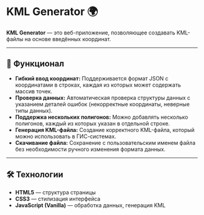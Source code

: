 # KML Generator 🌍

**KML Generator** — это веб-приложение, позволяющее создавать KML-файлы на основе введённых координат. 

---

## 🚀 Функционал
- **Гибкий ввод координат:** Поддерживается формат JSON с координатами в строках, каждая из которых может содержать массив точек.
- **Проверка данных:** Автоматическая проверка структуры данных с указанием деталей ошибок (некорректные координаты, неверные типы данных).
- **Поддержка нескольких полигонов:** Можно добавлять несколько полигонов, каждый из которых указан в отдельной строке.
- **Генерация KML-файла:** Создание корректного KML-файла, который можно использовать в ГИС-системах.
- **Скачивание файла:** Сохранение с пользовательским именем файла без необходимости ручного изменения формата данных.

---

## 🛠️ Технологии
- **HTML5** — структура страницы
- **CSS3** — стилизация интерфейса
- **JavaScript (Vanilla)** — обработка данных, генерация KML
